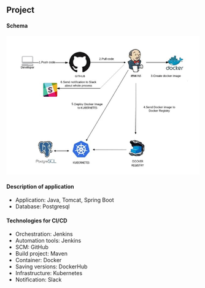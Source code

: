 ## Project

#### Schema
![Image 1](shema.png)

#### Description of application

* Application: Java, Tomcat, Spring Boot
* Database: Postgresql

#### Technologies for CI/CD

* Orchestration: Jenkins
* Automation tools: Jenkins
* SCM: GitHub
* Build project: Maven
* Container: Docker
* Saving versions: DockerHub
* Infrastructure: Kubernetes
* Notification: Slack